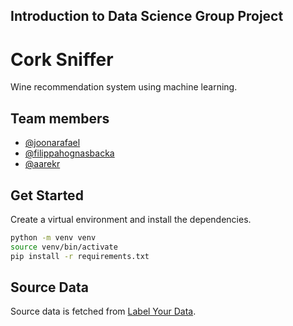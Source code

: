 ## Introduction to Data Science Group Project

# Cork Sniffer

Wine recommendation system using machine learning.

## Team members

- [@joonarafael](https://github.com/joonarafael)
- [@filippahognasbacka](https://github.com/filippahognasbacka)
- [@aarekr](https://github.com/aarekr)

## Get Started

Create a virtual environment and install the dependencies.

```bash
python -m venv venv
source venv/bin/activate
pip install -r requirements.txt
```

## Source Data

Source data is fetched from [Label Your Data](https://labelyourdata.com/datasets/wine-review-dataset "Wine Review Dataset | Label Your Data").

